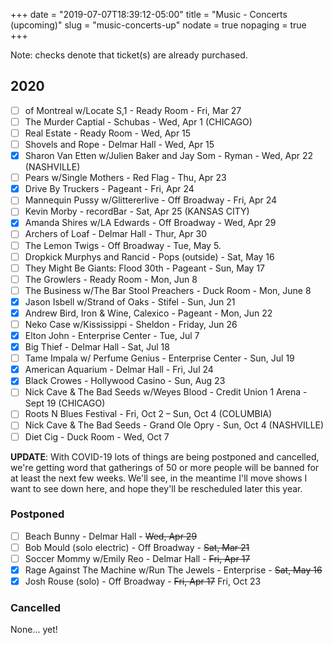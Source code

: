 +++
date = "2019-07-07T18:39:12-05:00"
title = "Music - Concerts (upcoming)"
slug = "music-concerts-up"
nodate = true
nopaging = true
+++

Note: checks denote that ticket(s) are already purchased.

## 2020

- [ ] of Montreal w/Locate S,1 - Ready Room - Fri, Mar 27
- [ ] The Murder Captial - Schubas - Wed, Apr 1 (CHICAGO)
- [ ] Real Estate - Ready Room - Wed, Apr 15
- [ ] Shovels and Rope - Delmar Hall - Wed, Apr 15
- [X] Sharon Van Etten w/Julien Baker and Jay Som - Ryman - Wed, Apr 22 (NASHVILLE)
- [ ] Pears w/Single Mothers - Red Flag - Thu, Apr 23
- [X] Drive By Truckers - Pageant - Fri, Apr 24
- [ ] Mannequin Pussy w/Glittererlive - Off Broadway - Fri, Apr 24
- [ ] Kevin Morby - recordBar - Sat, Apr 25 (KANSAS CITY)
- [X] Amanda Shires w/LA Edwards - Off Broadway - Wed, Apr 29
- [ ] Archers of Loaf - Delmar Hall - Thur, Apr 30
- [ ] The Lemon Twigs - Off Broadway - Tue, May 5.
- [ ] Dropkick Murphys and Rancid - Pops (outside) - Sat, May 16
- [ ] They Might Be Giants: Flood 30th - Pageant - Sun, May 17
- [ ] The Growlers - Ready Room - Mon, Jun 8 
- [ ] The Business w/The Bar Stool Preachers - Duck Room - Mon, June 8
- [X] Jason Isbell w/Strand of Oaks - Stifel - Sun, Jun 21
- [X] Andrew Bird, Iron & Wine, Calexico - Pageant - Mon, Jun 22
- [ ] Neko Case w/Kississippi - Sheldon - Friday, Jun 26
- [X] Elton John - Enterprise Center - Tue, Jul 7
- [X] Big Thief - Delmar Hall - Sat, Jul 18
- [ ] Tame Impala w/ Perfume Genius - Enterprise Center - Sun, Jul 19
- [X] American Aquarium - Delmar Hall - Fri, Jul 24
- [X] Black Crowes - Hollywood Casino - Sun, Aug 23
- [ ] Nick Cave & The Bad Seeds w/Weyes Blood - Credit Union 1 Arena - Sept 19 (CHICAGO)
- [ ] Roots N Blues Festival - Fri, Oct 2 – Sun, Oct 4 (COLUMBIA) 
- [ ] Nick Cave & The Bad Seeds - Grand Ole Opry - Sun, Oct 4 (NASHVILLE)
- [ ] Diet Cig - Duck Room - Wed, Oct 7

**UPDATE**: With COVID-19 lots of things are being postponed and cancelled, we're getting word that gatherings of 50 or more people will be banned for at least the next few weeks. We'll see, in the meantime I'll move shows I want to see down here, and hope they'll be rescheduled later this year.

### Postponed

- [ ] Beach Bunny - Delmar Hall - <s>Wed, Apr 29</s>
- [ ] Bob Mould (solo electric) - Off Broadway - <s>Sat, Mar 21</s>
- [ ] Soccer Mommy w/Emily Reo - Delmar Hall - <s>Fri, Apr 17</s>
- [X] Rage Against The Machine w/Run The Jewels - Enterprise - <s>Sat, May 16</s>
- [X] Josh Rouse (solo) - Off Broadway - <s>Fri, Apr 17</s> Fri, Oct 23

### Cancelled

None... yet!
